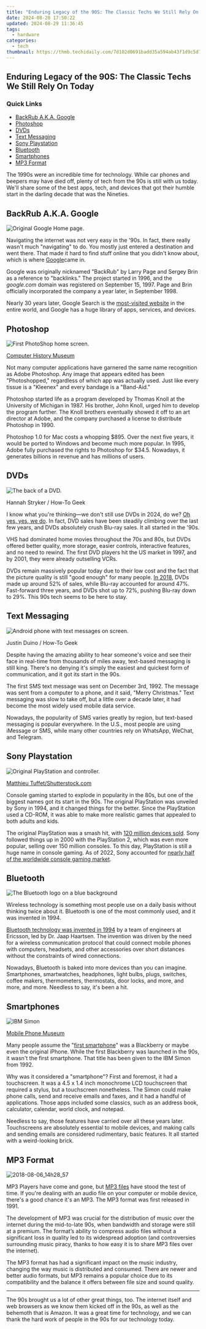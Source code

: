```yaml
---
title: "Enduring Legacy of the 90S: The Classic Techs We Still Rely On Today"
date: 2024-08-28 17:50:22
updated: 2024-08-29 11:36:45
tags:
  - hardware
categories:
  - tech
thumbnail: https://thmb.techidaily.com/7d102d0691badd35a594ab43f1d9c5d7fc8e7e61fc0122cfbf6ee1f44ab5a17c.jpg
---
```


## Enduring Legacy of the 90S: The Classic Techs We Still Rely On Today

### Quick Links

* [BackRub A.K.A. Google](https://android-unlock.techidaily.com/how-to-change-lenovo-lock-screen-clock-in-seconds-by-drfone-android/)
* [Photoshop](https://fox-info.techidaily.com/updated-2024-approved-streamlining-color-grading-incorenasive-guide-to-lut-integration-in-obs/)
* [DVDs](https://sim-unlock.techidaily.com/sim-unlock-tecno-spark-10-pro-phones-without-code-2-ways-to-remove-android-sim-lock-by-drfone-android/)
* [Text Messaging](https://android-transfer.techidaily.com/in-2024-8-ways-to-transfer-photos-from-xiaomi-redmi-note-12-pro-4g-to-iphone-easily-drfone-by-drfone-transfer-from-android-transfer-from-android/)
* [Sony Playstation](https://techidaily.com/hard-resetting-an-tecno-phantom-v-fold-device-made-easy-drfone-by-drfone-reset-android-reset-android/)
* [Bluetooth](https://instagram-clips.techidaily.com/new-in-2024-instagram-influence-made-possible-today/)
* [Smartphones](https://games-able.techidaily.com/gaming-on-the-move-perks-and-pitfalls/)
* [MP3 Format](https://fox-friendly.techidaily.com/in-2024-a-synergy-for-success-merge-linktree-with-your-tiktok-bio/)

 The 1990s were an incredible time for technology. While car phones and beepers may have died off, plenty of tech from the 90s is still with us today. We'll share some of the best apps, tech, and devices that got their humble start in the darling decade that was the Nineties.

##  BackRub A.K.A. Google

![Original Google Home page.](https://static1.howtogeekimages.com/wordpress/wp-content/uploads/2024/04/2830673252_16c7bf336e_o.png) 

 Navigating the internet was not very easy in the '90s. In fact, there really wasn't much "navigating" to do. You mostly just entered a destination and went there. That made it hard to find stuff online that you didn't know about, which is where [Google](https://review-topics.techidaily.com/in-2024-how-can-i-use-a-fake-gps-without-mock-location-on-realme-narzo-60-5g-drfone-by-drfone-virtual-android/)came in.

 Google was originally nicknamed "BackRub" by Larry Page and Sergey Brin as a reference to "backlinks." The project started in 1996, and the _google.com_ domain was registered on September 15, 1997\. Page and Brin officially incorporated the company a year later, in September 1998.

 Nearly 30 years later, Google Search is the [most-visited website](https://en.wikipedia.org/wiki/List%5Fof%5Fmost-visited%5Fwebsites) in the entire world, and Google has a huge library of apps, services, and devices.

##  Photoshop

![First PhotoShop home screen.](https://static1.howtogeekimages.com/wordpress/wp-content/uploads/2024/04/photoshop-source-code-screen-main.jpg) 

[Computer History Museum](https://computerhistory.org/blog/adobe-photoshop-source-code/)

 Not many computer applications have garnered the same name recognition as Adobe Photoshop. Any image that appears edited has been "Photoshopped," regardless of which app was actually used. Just like every tissue is a "Kleenex" and every bandage is a "Band-Aid."

 Photoshop started life as a program developed by Thomas Knoll at the University of Michigan in 1987\. His brother, John Knoll, urged him to develop the program further. The Knoll brothers eventually showed it off to an art director at Adobe, and the company purchased a license to distribute Photoshop in 1990.

 Photoshop 1.0 for Mac costs a whopping $895\. Over the next five years, it would be ported to Windows and become much more popular. In 1995, Adobe fully purchased the rights to Photoshop for $34.5\. Nowadays, it generates billions in revenue and has millions of users.

##  DVDs

![The back of a DVD.](https://static1.howtogeekimages.com/wordpress/wp-content/uploads/2023/11/53105419298_fa3a77cbd4_c.jpg) 

Hannah Stryker / How-To Geek  
  
 I know what you're thinking—we don't still use DVDs in 2024, do we? [Oh yes, yes, we do](https://extra-lessons.techidaily.com/instantaneous-infiltration-of-lost-reddit-threads/). In fact, DVD sales have been steadily climbing over the last few years, and DVDs absolutely crush Blu-ray sales. It all started in the '90s.

 VHS had dominated home movies throughout the 70s and 80s, but DVDs offered better quality, more storage, easier controls, interactive features, and no need to rewind. The first DVD players hit the US market in 1997, and by 2001, they were already outselling VCRs.

 DVDs remain massively popular today due to their low cost and the fact that the picture quality is still "good enough" for many people. [In 2018](https://www.reddit.com/r/4kbluray/comments/pu6o6e/this%5Fabsolutely%5Fbaffling%5Fsales%5Fchart%5Fcredit%5Fto/), DVDs made up around 52% of sales, while Blu-ray accounted for around 47%. Fast-forward three years, and DVDs shot up to 72%, pushing Blu-ray down to 29%. This 90s tech seems to be here to stay.

##  Text Messaging

![Android phone with text messages on screen.](https://static1.howtogeekimages.com/wordpress/wp-content/uploads/2023/03/Android-Text-Messages.jpg) 

Justin Duino / How-To Geek

 Despite having the amazing ability to hear someone's voice and see their face in real-time from thousands of miles away, text-based messaging is still king. There's no denying it's simply the easiest and quickest form of communication, and it got its start in the 90s.

 The first SMS text message was sent on December 3rd, 1992\. The message was sent from a computer to a phone, and it said, "Merry Christmas." Text messaging was slow to take off, but a little over a decade later, it had become the most widely used mobile data service.

 Nowadays, the popularity of SMS varies greatly by region, but text-based messaging is popular everywhere. In the U.S., most people are using iMessage or SMS, while many other countries rely on WhatsApp, WeChat, and Telegram.

##  Sony Playstation

![Original PlayStation and controller.](https://static1.howtogeekimages.com/wordpress/wp-content/uploads/2024/04/shutterstock_2062560902.jpg) 

[Matthieu Tuffet/Shutterstock.com](https://www.shutterstock.com/image-photo/fukuoka-japan-october-24-2021-original-2062560902)

 Console gaming started to explode in popularity in the 80s, but one of the biggest names got its start in the 90s. The original PlayStation was unveiled by Sony in 1994, and it changed things for the better. Since the PlayStation used a CD-ROM, it was able to make more realistic games that appealed to both adults and kids.

 The original PlayStation was a smash hit, with [120 million devices sold](https://web.archive.org/web/20090823155448/http://www.scei.co.jp/corporate/release/pdf/051130e.pdf). Sony followed things up in 2000 with the PlayStation 2, which was even more popular, selling over 150 million consoles. To this day, PlayStation is still a huge name in console gaming. As of 2022, Sony accounted for [nearly half of the worldwide console gaming market](https://www.statista.com/statistics/1422309/console-gaming-market-share-worldwide/#:~:text=Market%20share%20of%20console%20gaming%20market%20worldwide%202021%2D2022%2C%20by%20company&text=In%202022%2C%20Sony%20held%2045,25.5%20percent%20in%202021%2C%20respectively.).

##  Bluetooth

![The Bluetooth logo on a blue background](https://static1.howtogeekimages.com/wordpress/wp-content/uploads/2021/08/bluetooth_hero_5.jpg) 

 Wireless technology is something most people use on a daily basis without thinking twice about it. Bluetooth is one of the most commonly used, and it was invented in 1994.

[Bluetooth technology was invented in 1994](https://article-posts.techidaily.com/2024-approved-insta-to-tik-integration-masterclass/) by a team of engineers at Ericsson, led by Dr. Jaap Haartsen. The invention was driven by the need for a wireless communication protocol that could connect mobile phones with computers, headsets, and other accessories over short distances without the constraints of wired connections.

 Nowadays, Bluetooth is baked into more devices than you can imagine. Smartphones, smartwatches, headphones, light bulbs, plugs, switches, coffee makers, thermometers, thermostats, door locks, and more, and more, and more. Needless to say, it's been a hit.

##  Smartphones

![IBM Simon](https://static1.howtogeekimages.com/wordpress/wp-content/uploads/2024/01/ibm-simon.png) 

[Mobile Phone Museum](https://www.mobilephonemuseum.com/phone-detail/ibm-simon)

 Many people assume the "[first smartphone](https://some-guidance.techidaily.com/the-ultimate-visual-fidelity-in-a-box-eizos-cg318-4k-for-2024/)" was a Blackberry or maybe even the original iPhone. While the first Blackberry was launched in the 90s, it wasn't the first smartphone. That title has been given to the IBM Simon from 1992.

 Why was it considered a "smartphone"? First and foremost, it had a touchscreen. It was a 4.5 x 1.4 inch monochrome LCD touchscreen that required a stylus, but a touchscreen nonetheless. The Simon could make phone calls, send and receive emails and faxes, and it had a handful of applications. Those apps included some classics, such as an address book, calculator, calendar, world clock, and notepad.

 Needless to say, those features have carried over all these years later. Touchscreens are absolutely essential to mobile devices, and making calls and sending emails are considered rudimentary, basic features. It all started with a weird-looking brick.

##  MP3 Format

![2018-08-06_14h28_57](https://static1.howtogeekimages.com/wordpress/wp-content/uploads/2018/08/2018-08-06_14h28_57.png) 

 MP3 Players have come and gone, but [MP3 files](https://instagram-video-recordings.techidaily.com/updated-in-2024-turning-insta-vids-into-music-your-complete-guide/) have stood the test of time. If you're dealing with an audio file on your computer or mobile device, there's a good chance it's an MP3\. The MP3 format was first released in 1991.

 The development of MP3 was crucial for the distribution of music over the internet during the mid-to-late 90s, when bandwidth and storage were still at a premium. The format’s ability to compress audio files without a significant loss in quality led to its widespread adoption (and controversies surrounding music piracy, thanks to how easy it is to share MP3 files over the internet).

 The MP3 format has had a significant impact on the music industry, changing the way music is distributed and consumed. There are newer and better audio formats, but MP3 remains a popular choice due to its compatibility and the balance it offers between file size and sound quality.

---

 The 90s brought us a lot of other great things, too. The internet itself and web browsers as we know them kicked off in the 90s, as well as the behemoth that is Amazon. It was a great time for technology, and we can thank the hard work of people in the 90s for our technology today.

<ins class="adsbygoogle"
     style="display:block"
     data-ad-format="autorelaxed"
     data-ad-client="ca-pub-7571918770474297"
     data-ad-slot="1223367746"></ins>



<ins class="adsbygoogle"
     style="display:block"
     data-ad-client="ca-pub-7571918770474297"
     data-ad-slot="8358498916"
     data-ad-format="auto"
     data-full-width-responsive="true"></ins>
